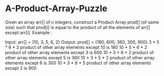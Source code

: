 # A-Product-Array-Puzzle
Given an array arr[] of n integers, construct a Product Array prod[] (of same size) such that prod[i] is equal to the product of all the elements of arr[] except arr[i]. 
Example :

Input: arr[]  = {10, 3, 5, 6, 2}
Output: prod[]  = {180, 600, 360, 300, 900}
3 * 5 * 6 * 2 product of other array 
elements except 10 is 180
10 * 5 * 6 * 2 product of other array 
elements except 3 is 600
10 * 3 * 6 * 2 product of other array 
elements except 5 is 360
10 * 3 * 5 * 2 product of other array 
elements except 6 is 300
10 * 3 * 6 * 5 product of other array 
elements except 2 is 900

